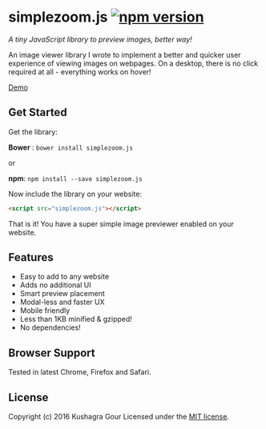 # simplezoom.js [![npm version](https://badge.fury.io/js/simplezoom.js.svg)](https://badge.fury.io/js/simplezoom.js)
*A tiny JavaScript library to preview images, better way!*

An image viewer library I wrote to implement a better and quicker user experience of viewing images on webpages. On a desktop, there is no click required at all - everything works on hover!

[Demo](http://kushagragour.in/simplezoom.js/)

## Get Started

Get the library:

**Bower** : `bower install simplezoom.js`

or

**npm**: `npm install --save simplezoom.js`


Now include the library on your website:

```html
<script src="simplezoom.js"></script>
```

That is it! You have a super simple image previewer enabled on your website.

## Features

- Easy to add to any website
- Adds no additional UI
- Smart preview placement
- Modal-less and faster UX
- Mobile friendly
- Less than 1KB minified & gzipped!
- No dependencies!

## Browser Support

Tested in latest Chrome, Firefox and Safari.

## License
Copyright (c) 2016 Kushagra Gour
Licensed under the [MIT license](http://opensource.org/licenses/MIT).